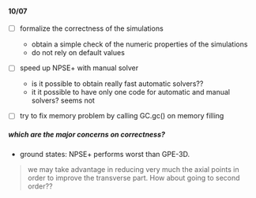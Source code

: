 #### 10/07
- [ ] formalize the correctness of the simulations
  - obtain a simple check of the numeric properties of the simulations
  - do not rely on default values 
- [ ] speed up NPSE+ with manual solver
  - is it possible to obtain really fast automatic solvers?? 
  - it it possible to have only one code for automatic and manual solvers? seems not

- [ ] try to fix memory problem by calling GC.gc() on memory filling

##### which are the major concerns on correctness? 
- ground states: NPSE+ performs worst than GPE-3D.

> we may take advantage in reducing very much the axial points in order to improve the transverse part.
> How about going to second order??